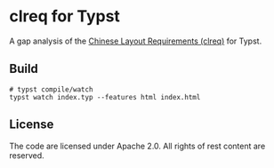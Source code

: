 # clreq for Typst

A gap analysis of the [Chinese Layout Requirements (clreq)](https://www.w3.org/International/clreq/) for Typst.

## Build

```
# typst compile/watch
typst watch index.typ --features html index.html
```

## License

The code are licensed under Apache 2.0. All rights of rest content are reserved.
